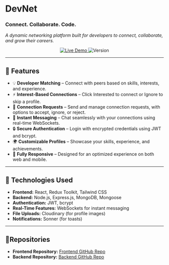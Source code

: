 # DevNet
### Connect. Collaborate. Code.
_A dynamic networking platform built for developers to connect, collaborate, and grow their careers._

<p align="center">
  <a href="https://devnet-blush.vercel.app/" target="_blank">
    <img src="https://img.shields.io/badge/Live%20Website-black?style=for-the-badge&logo=vercel" alt="Live Demo" />
  </a>
  <a>
    <img src="https://img.shields.io/badge/version-1.0.0-blue?style=for-the-badge" alt="Version">
  </a>
</p>

---

## 🌟 Features

- 💡 **Developer Matching** – Connect with peers based on skills, interests, and experience.
- ⚡ **Interest-Based Connections** – Click Interested to connect or Ignore to skip a profile.
- 📩 **Connection Requests** – Send and manage connection requests, with options to accept, ignore, or reject.
- 💬 **Instant Messaging** – Chat seamlessly with your connections using real-time WebSockets.
- 🔒 **Secure Authentication** – Login with encrypted credentials using JWT and bcrypt.
- 🌍 **Customizable Profiles** – Showcase your skills, experience, and achievements.
- 📱 **Fully Responsive** – Designed for an optimized experience on both web and mobile.

---

## 🔧 Technologies Used

- **Frontend:** React, Redux Toolkit, Tailwind CSS
- **Backend:** Node.js, Express.js, MongoDB, Mongoose
- **Authentication:** JWT, bcrypt
- **Real-Time Features:** WebSockets for instant messaging
- **File Uploads:** Cloudinary (for profile images)
- **Notifications:** Sonner (for toasts)
---

##  📂Repositories
- **Frontend Repository:** [Frontend GitHub Repo](https://github.com/avinashsingh108/devnet_frontend)
- **Backend Repository:** [Backend GitHub Repo](https://github.com/avinashsingh108/devnet_backend)